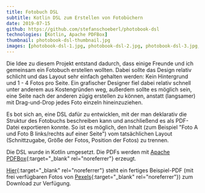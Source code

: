 ```yaml
---
title: Fotobuch DSL
subtitle: Kotlin DSL zum Erstellen von Fotobüchern
date: 2019-07-15
github: https://github.com/stefanschoeberl/photobook-dsl
technologies: [Kotlin, Apache PDFBox]
thumbnail: photobook-dsl-thumbnail.jpg
images: [photobook-dsl-1.jpg, photobook-dsl-2.jpg, photobook-dsl-3.jpg, photobook-dsl-4.jpg]
---
```


Die Idee zu diesem Projekt entstand dadurch, dass einige Freunde und ich gemeinsam ein Fotobuch erstellen wollten.
Dabei sollte das Design relativ schlicht und das Layout sehr einfach gehalten werden: Kein Hintergrund und 1 - 4 Fotos pro Seite.
Ein grafischer Designer fiel dabei relativ schnell unter anderem aus Kostengründen weg, außerdem sollte es möglich sein, eine Seite nach der anderen zügig erstellen zu können, anstatt (langsamer) mit Drag-und-Drop jedes Foto einzeln hineinzuziehen.

Es bot sich an, eine DSL dafür zu entwicklen, mit der man deklarativ die Struktur des Fotobuchs beschreiben kann und anschließend es als PDF-Datei exportieren konnte. So ist es möglich, den Inhalt (zum Beispiel "Foto A und Foto B links/rechts auf einer Seite") vom tatsächlichen Layout (Schnittzugabe, Größe der Fotos, Position der Fotos) zu trennen.

Die DSL wurde in Kotlin umgesetzt. Die PDFs werden mit [Apache PDFBox](https://pdfbox.apache.org){:target="_blank" rel="noreferrer"} erzeugt. 

[Hier](https://github.com/stefanschoeberl/photobook-dsl/raw/master/example-pdfs/book.pdf){:target="_blank" rel="noreferrer"} steht ein fertiges Beispiel-PDF (mit frei verfügbaren Fotos von [Pexels](https://www.pexels.com){:target="_blank" rel="noreferrer"}) zum Download zur Verfügung.